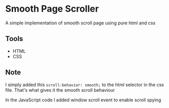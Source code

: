 # Smooth Page Scroller
A simple implementation of smooth scroll page using pure html and css

## Tools
- HTML
- CSS

## Note
I simply added this `scroll-behavior: smooth;` to the html selector in the css file. That's what gives it the smooth scroll behaviour

In the JavaScript code I added window scroll event to enable scroll spying
